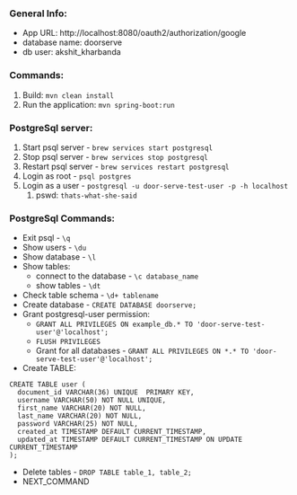 ### General Info:
- App URL: http://localhost:8080/oauth2/authorization/google
- database name: doorserve
- db user: akshit_kharbanda

### Commands:
1. Build: `mvn clean install`
2. Run the application: `mvn spring-boot:run`

### PostgreSql server:
 1. Start psql server - `brew services start postgresql`
 2. Stop psql server - `brew services stop postgresql`
 3. Restart psql server - `brew services restart postgresql`
 4. Login as root - `psql postgres`
 5. Login as a user - `postgresql -u door-serve-test-user -p -h localhost`
    1. pswd: `thats-what-she-said`

### PostgreSql Commands:
 - Exit psql - `\q`
 - Show users - `\du`
 - Show database - `\l`
 - Show tables:
   - connect to the database - `\c database_name`
   - show tables - `\dt`
 - Check table schema - `\d+ tablename`
 - Create database - `CREATE DATABASE doorserve;`
 - Grant postgresql-user permission:
    - `GRANT ALL PRIVILEGES ON example_db.* TO 'door-serve-test-user'@'localhost';`
    - `FLUSH PRIVILEGES`
    - Grant for all databases - `GRANT ALL PRIVILEGES ON *.* TO 'door-serve-test-user'@'localhost';`
 - Create TABLE:
```
CREATE TABLE user (
  document_id VARCHAR(36) UNIQUE  PRIMARY KEY,
  username VARCHAR(50) NOT NULL UNIQUE,
  first_name VARCHAR(20) NOT NULL,
  last_name VARCHAR(20) NOT NULL,
  password VARCHAR(25) NOT NULL,
  created_at TIMESTAMP DEFAULT CURRENT_TIMESTAMP,
  updated_at TIMESTAMP DEFAULT CURRENT_TIMESTAMP ON UPDATE CURRENT_TIMESTAMP
);
```
 - Delete tables - `DROP TABLE table_1, table_2;`
 - NEXT_COMMAND
